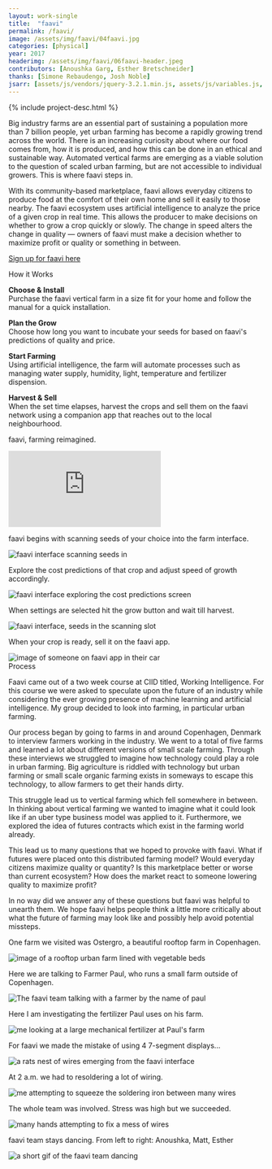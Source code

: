 ```yaml
---
layout: work-single
title:  "faavi"
permalink: /faavi/
image: /assets/img/faavi/04faavi.jpg
categories: [physical]
year: 2017
headerimg: /assets/img/faavi/06faavi-header.jpeg
contributors: [Anoushka Garg, Esther Bretschneider]
thanks: [Simone Rebaudengo, Josh Noble]
jsarr: [assets/js/vendors/jquery-3.2.1.min.js, assets/js/variables.js, assets/js/header.js]
---
```


<div class="work-single__container work-single__no-reverse">
  {% include project-desc.html %}
  <div class='work-single__text-holder work-single__header-text'>
    <p>Big industry farms are an essential part of sustaining a population more than 7 billion people, yet urban farming has become a rapidly growing trend across the world. There is an increasing curiosity about where our food comes from, how it is produced, and how this can be done in an ethical and sustainable way. Automated vertical farms are emerging as a viable solution to the question of scaled urban farming, but are not accessible to individual growers. This is where faavi steps in.</p>
    <p>With its community-based marketplace, faavi allows everyday citizens to produce food at the comfort of their own home and sell it easily to those nearby. The faavi ecosystem uses artificial intelligence to analyze the price of a given crop in real time. This allows the producer to make decisions on whether to grow a crop quickly or slowly. The change in speed alters the change in quality — owners of faavi must make a decision whether to maximize profit or quality or something in between.</p>
    <p class='no-pad'><a href="http://faavi.weebly.com/" target="_blank">Sign up for faavi here</a></p>
  </div>
</div>

<div class="work-single__sub-header-container">
  <div class="work-single__sub-header" >
    How it Works
  </div>
</div>

<div class='work-single__text-holder'>
<p><b>Choose & Install</b><br>Purchase the faavi vertical farm in a size fit for your home and follow the manual for a quick installation.</p>
<p><b>Plan the Grow</b><br>Choose how long you want to incubate your seeds for based on faavi's predictions of quality and price.</p>
<p><b>Start Farming</b><br>Using artificial intelligence, the farm will automate processes such as managing water supply, humidity, light, temperature and fertilizer dispension.</p>
<p class='no-pad'><b>Harvest & Sell</b><br>When the set time elapses, harvest the crops and sell them on the faavi network using a companion app that reaches out to the local neighbourhood.</p>
</div>

<div class="work-single__container">
  <div class="work-single__left" >
    <p class="work-single__footnote">faavi, farming reimagined.</p>
  </div>
  <div class="work-single__right" >
    <div class='work-single__iframe-container'>
      <iframe src='https://player.vimeo.com/video/230465694' frameborder='0' webkitAllowFullScreen mozallowfullscreen allowFullScreen></iframe>
    </div>
  </div>
</div>

<div class="work-single__container">
  <div class="work-single__left" >
    <p class="work-single__footnote">faavi begins with scanning seeds of your choice into the farm interface.</p>
  </div>
  <div class="work-single__right" >
    <img src="/assets/img/faavi/01faavi.jpg" alt="faavi interface scanning seeds in" />
  </div>
</div>

<div class="work-single__container">
  <div class="work-single__left" >
    <p class="work-single__footnote">Explore the cost predictions of that crop and adjust speed of growth accordingly.</p>
  </div>
  <div class="work-single__right" >
    <img src="/assets/img/faavi/03faavi.jpg" alt="faavi interface exploring the cost predictions screen" />
  </div>
</div>

<div class="work-single__container">
  <div class="work-single__left" >
    <p class="work-single__footnote">When settings are selected hit the grow button and wait till harvest.</p>
  </div>
  <div class="work-single__right" >
    <img src="/assets/img/faavi/05faavi.jpg" alt="faavi interface, seeds in the scanning slot" />
  </div>
</div>

<div class="work-single__container">
  <div class="work-single__left" >
    <p class="work-single__footnote">When your crop is ready, sell it on the faavi app.</p>
  </div>
  <div class="work-single__right" >
    <img src="/assets/img/faavi/02faavi.jpg" alt="image of someone on faavi app in their car" />
  </div>
</div>

<div class="work-single__sub-header-container">
  <div class="work-single__sub-header" >
    Process
  </div>
</div>

<div class='work-single__text-holder'>
<p>Faavi came out of a two week course at CIID titled, Working Intelligence. For this course we were asked to speculate upon the future of an industry while considering the ever growing presence of machine learning and artificial intelligence. My group decided to look into farming, in particular urban farming.</p>
<p>Our process began by going to farms in and around Copenhagen, Denmark to interview farmers working in the industry. We went to a total of five farms and learned a lot about different versions of small scale farming. Through these interviews we struggled to imagine how technology could play a role in urban farming. Big agriculture is riddled with technology but urban farming or small scale organic farming exists in someways to escape this technology, to allow farmers to get their hands dirty.</p>
<p>This struggle lead us to vertical farming which fell somewhere in between. In thinking about vertical farming we wanted to imagine what it could look like if an uber type business model was applied to it. Furthermore, we explored the idea of futures contracts which exist in the farming world already. </p>
<p>This lead us to many questions that we hoped to provoke with faavi. What if futures were placed onto this distributed farming model? Would everyday citizens maximize quality or quantity? Is this marketplace better or worse than current ecosystem? How does the market react to someone lowering quality to maximize profit? </p>
<p class='no-pad'>In no way did we answer any of these questions but faavi was helpful to unearth them. We hope faavi helps people think a little more critically about what the future of farming may look like and possibly help avoid potential missteps.</p>
</div>

<div class="work-single__container">
  <div class="work-single__left" >
    <p class="work-single__footnote">One farm we visited was Ostergro, a beautiful rooftop farm in Copenhagen.</p>
  </div>
  <div class="work-single__right" >
    <img src="/assets/img/faavi/OsterGro.jpg" alt="image of a rooftop urban farm lined with vegetable beds" />
  </div>
</div>

<div class="work-single__container">
  <div class="work-single__left" >
    <p class="work-single__footnote">Here we are talking to Farmer Paul, who runs a small farm outside of Copenhagen.</p>
  </div>
  <div class="work-single__right" >
    <img src="/assets/img/faavi/paul.jpg" alt="The faavi team talking with a farmer by the name of paul" />
  </div>
</div>

<div class="work-single__container">
  <div class="work-single__left" >
    <p class="work-single__footnote">Here I am investigating the fertilizer Paul uses on his farm.</p>
  </div>
  <div class="work-single__right" >
    <img src="/assets/img/faavi/fertilizer.jpg" alt="me looking at a large mechanical fertilizer at Paul's farm" />
  </div>
</div>

<div class="work-single__container">
  <div class="work-single__left" >
    <p class="work-single__footnote">For faavi we made the mistake of using 4 7-segment displays...</p>
  </div>
  <div class="work-single__right" >
    <img src="/assets/img/faavi/7seg.jpg" alt="a rats nest of wires emerging from the faavi interface" />
  </div>
</div>

<div class="work-single__container">
  <div class="work-single__left" >
    <p class="work-single__footnote">At 2 a.m. we had to resoldering a lot of wiring.</p>
  </div>
  <div class="work-single__right" >
    <img src="/assets/img/faavi/7seg-solder.jpg" alt="me attempting to squeeze the soldering iron between many wires" />
  </div>
</div>

<div class="work-single__container">
  <div class="work-single__left" >
    <p class="work-single__footnote">The whole team was involved. Stress was high but we succeeded.</p>
  </div>
  <div class="work-single__right" >
    <img src="/assets/img/faavi/7seg-team.jpg" alt="many hands attempting to fix a mess of wires" />
  </div>
</div>

<div class="work-single__container no-pad">
  <div class="work-single__left" >
    <p class="work-single__footnote">faavi team stays dancing. From left to right: Anoushka, Matt, Esther</p>
  </div>
  <div class="work-single__right" >
    <img src="/assets/img/faavi/dance.gif" alt="a short gif of the faavi team dancing" />
  </div>
</div>
